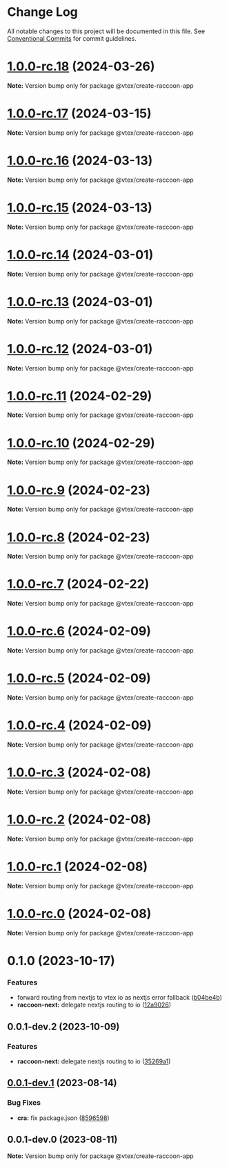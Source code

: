 # Change Log

All notable changes to this project will be documented in this file.
See [Conventional Commits](https://conventionalcommits.org) for commit guidelines.

# [1.0.0-rc.18](https://github.com/vtex/shoreline/compare/@vtex/create-raccoon-app@1.0.0-rc.17...@vtex/create-raccoon-app@1.0.0-rc.18) (2024-03-26)

**Note:** Version bump only for package @vtex/create-raccoon-app

# [1.0.0-rc.17](https://github.com/vtex/shoreline/compare/@vtex/create-raccoon-app@1.0.0-rc.16...@vtex/create-raccoon-app@1.0.0-rc.17) (2024-03-15)

**Note:** Version bump only for package @vtex/create-raccoon-app

# [1.0.0-rc.16](https://github.com/vtex/shoreline/compare/@vtex/create-raccoon-app@1.0.0-rc.15...@vtex/create-raccoon-app@1.0.0-rc.16) (2024-03-13)

**Note:** Version bump only for package @vtex/create-raccoon-app

# [1.0.0-rc.15](https://github.com/vtex/shoreline/compare/@vtex/create-raccoon-app@1.0.0-rc.14...@vtex/create-raccoon-app@1.0.0-rc.15) (2024-03-13)

**Note:** Version bump only for package @vtex/create-raccoon-app

# [1.0.0-rc.14](https://github.com/vtex/shoreline/compare/@vtex/create-raccoon-app@1.0.0-rc.13...@vtex/create-raccoon-app@1.0.0-rc.14) (2024-03-01)

**Note:** Version bump only for package @vtex/create-raccoon-app

# [1.0.0-rc.13](https://github.com/vtex/shoreline/compare/@vtex/create-raccoon-app@1.0.0-rc.12...@vtex/create-raccoon-app@1.0.0-rc.13) (2024-03-01)

**Note:** Version bump only for package @vtex/create-raccoon-app

# [1.0.0-rc.12](https://github.com/vtex/shoreline/compare/@vtex/create-raccoon-app@1.0.0-rc.11...@vtex/create-raccoon-app@1.0.0-rc.12) (2024-03-01)

**Note:** Version bump only for package @vtex/create-raccoon-app

# [1.0.0-rc.11](https://github.com/vtex/shoreline/compare/@vtex/create-raccoon-app@1.0.0-rc.10...@vtex/create-raccoon-app@1.0.0-rc.11) (2024-02-29)

**Note:** Version bump only for package @vtex/create-raccoon-app

# [1.0.0-rc.10](https://github.com/vtex/shoreline/compare/@vtex/create-raccoon-app@1.0.0-rc.9...@vtex/create-raccoon-app@1.0.0-rc.10) (2024-02-29)

**Note:** Version bump only for package @vtex/create-raccoon-app

# [1.0.0-rc.9](https://github.com/vtex/shoreline/compare/@vtex/create-raccoon-app@1.0.0-rc.8...@vtex/create-raccoon-app@1.0.0-rc.9) (2024-02-23)

**Note:** Version bump only for package @vtex/create-raccoon-app

# [1.0.0-rc.8](https://github.com/vtex/shoreline/compare/@vtex/create-raccoon-app@1.0.0-rc.7...@vtex/create-raccoon-app@1.0.0-rc.8) (2024-02-23)

**Note:** Version bump only for package @vtex/create-raccoon-app

# [1.0.0-rc.7](https://github.com/vtex/shoreline/compare/@vtex/create-raccoon-app@1.0.0-rc.6...@vtex/create-raccoon-app@1.0.0-rc.7) (2024-02-22)

**Note:** Version bump only for package @vtex/create-raccoon-app

# [1.0.0-rc.6](https://github.com/vtex/shoreline/compare/@vtex/create-raccoon-app@1.0.0-rc.5...@vtex/create-raccoon-app@1.0.0-rc.6) (2024-02-09)

**Note:** Version bump only for package @vtex/create-raccoon-app

# [1.0.0-rc.5](https://github.com/vtex/shoreline/compare/@vtex/create-raccoon-app@1.0.0-rc.4...@vtex/create-raccoon-app@1.0.0-rc.5) (2024-02-09)

**Note:** Version bump only for package @vtex/create-raccoon-app

# [1.0.0-rc.4](https://github.com/vtex/shoreline/compare/@vtex/create-raccoon-app@1.0.0-rc.3...@vtex/create-raccoon-app@1.0.0-rc.4) (2024-02-09)

**Note:** Version bump only for package @vtex/create-raccoon-app

# [1.0.0-rc.3](https://github.com/vtex/shoreline/compare/@vtex/create-raccoon-app@1.0.0-rc.2...@vtex/create-raccoon-app@1.0.0-rc.3) (2024-02-08)

**Note:** Version bump only for package @vtex/create-raccoon-app

# [1.0.0-rc.2](https://github.com/vtex/shoreline/compare/@vtex/create-raccoon-app@1.0.0-rc.1...@vtex/create-raccoon-app@1.0.0-rc.2) (2024-02-08)

**Note:** Version bump only for package @vtex/create-raccoon-app

# [1.0.0-rc.1](https://github.com/vtex/shoreline/compare/@vtex/create-raccoon-app@1.0.0-rc.0...@vtex/create-raccoon-app@1.0.0-rc.1) (2024-02-08)

**Note:** Version bump only for package @vtex/create-raccoon-app

# [1.0.0-rc.0](https://github.com/vtex/shoreline/compare/@vtex/create-raccoon-app@0.1.0...@vtex/create-raccoon-app@1.0.0-rc.0) (2024-02-08)

**Note:** Version bump only for package @vtex/create-raccoon-app

# 0.1.0 (2023-10-17)

### Features

- forward routing from nextjs to vtex io as nextjs error fallback ([b04be4b](https://github.com/vtex/shoreline/commit/b04be4bae9d20124443e762c661d7719cdb3d22d))
- **raccoon-next:** delegate nextjs routing to io ([12a9026](https://github.com/vtex/shoreline/commit/12a90269e5e0f02a15567a2bc0eb1744ca6c74ea))

## 0.0.1-dev.2 (2023-10-09)

### Features

- **raccoon-next:** delegate nextjs routing to io ([35269a1](https://github.com/vtex/shoreline/commit/35269a1c4c0bee243c46a4cfec0d71f76a2f9bff))

## [0.0.1-dev.1](https://github.com/vtex/shoreline/compare/@vtex/create-raccoon-app@0.0.1-dev.0...@vtex/create-raccoon-app@0.0.1-dev.1) (2023-08-14)

### Bug Fixes

- **cra:** fix package.json ([8596598](https://github.com/vtex/shoreline/commit/8596598e7fb823f75fceb1346667fc736f4c121c))

## 0.0.1-dev.0 (2023-08-11)

**Note:** Version bump only for package @vtex/create-raccoon-app
